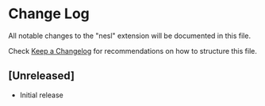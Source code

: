 # Change Log

All notable changes to the "nesl" extension will be documented in this file.

Check [Keep a Changelog](http://keepachangelog.com/) for recommendations on how to structure this file.

## [Unreleased]

- Initial release